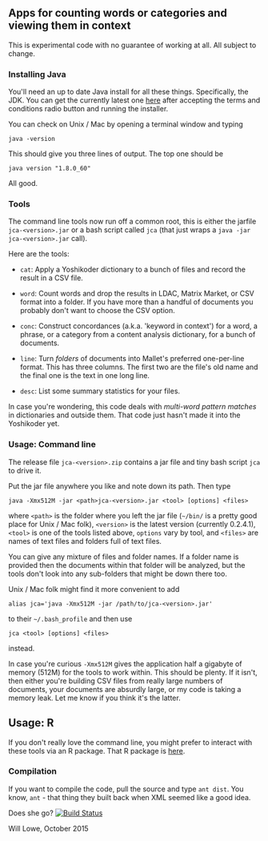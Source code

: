 ## Apps for counting words or categories and viewing them in context

This is experimental code with no guarantee of working at all.
All subject to change.

### Installing Java 

You'll need an up to date Java install for all these things.
Specifically, the JDK.  You can get the currently latest one
[here](http://www.oracle.com/technetwork/java/javase/downloads/jdk8-downloads-2133151.html)
after accepting the terms and conditions radio button and running the
installer.

You can check on Unix / Mac by opening a terminal window and typing 

    java -version

This should give you three lines of output. The top one should be

    java version "1.8.0_60"

All good.  

### Tools

The command line tools now run off a common root, this is
either the jarfile `jca-<version>.jar` or a bash script called `jca`
(that just wraps a `java -jar jca-<version>.jar` call).

Here are the tools:

* `cat`: Apply a Yoshikoder dictionary to a bunch of files and record the
  result in a CSV file.  

* `word`: Count words and drop the results in LDAC, Matrix Market, or
  CSV format into a folder.  If you have more than a handful of
  documents you probably don't want to choose the CSV option.

* `conc`: Construct concordances (a.k.a. 'keyword in context') for a
  word, a phrase, or a category from a content analysis dictionary,
  for a bunch of documents.

* `line`: Turn *folders* of documents into Mallet's preferred
  one-per-line format.  This has three columns.  The first two are the
  file's old name and the final one is the text in one long line.

* `desc`: List some summary statistics for your files.

In case you're wondering, this code deals with *multi-word pattern
matches* in dictionaries and outside them.  That code just hasn't made
it into the Yoshikoder yet.

### Usage: Command line

The release file `jca-<version>.zip` contains a jar file and tiny
bash script `jca` to drive it.  

Put the jar file anywhere you like and note down its path.  Then type

    java -Xmx512M -jar <path>jca-<version>.jar <tool> [options] <files>

where `<path>` is the folder where you left the jar file (`~/bin/` is a
pretty good place for Unix / Mac folk), `<version>` is the latest
version (currently 0.2.4.1), `<tool>` is one of the tools listed above,
`options` vary by tool, and `<files>` are names of text files and
folders full of text files.

You can give any mixture of files and folder names.  If a folder
name is provided then the documents within that folder will be
analyzed, but the tools don't look into any sub-folders that might be
down there too.

Unix / Mac folk might find it more convenient to add 

    alias jca='java -Xmx512M -jar /path/to/jca-<version>.jar'

to their `~/.bash_profile` and then use

    jca <tool> [options] <files>
 
instead.

In case you're curious `-Xmx512M` gives the application half a gigabyte
of memory (512M) for the tools to work within. This should be plenty.
If it isn't, then either you're building CSV files from really large
numbers of documents, your documents are absurdly large, or my code is
taking a memory leak.  Let me know if you think it's the latter.

## Usage: R

If you don't really love the command line, you might prefer to interact
with these tools via an R package.  That R package is
[here](https://github.com/conjugateprior/rjca).

### Compilation

If you want to compile the code, pull the source and type `ant dist`.
You know, `ant` - that thing they built back when XML seemed like a
good idea.

Does she go? 
[![Build Status](https://travis-ci.org/conjugateprior/jca.svg?branch=master)](https://travis-ci.org/conjugateprior/jca)

Will Lowe, October 2015

